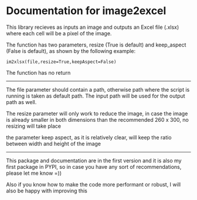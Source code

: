 <h1>Documentation for image2excel</h1>

This library recieves as inputs an image and outputs an Excel file (.xlsx) where each cell will be a pixel of the image.

The function has two parameters, resize (True is default) and keep_aspect (False is default), as shown by the following example:

    im2xlsx(file,resize=True,keepAspect=False)

The function has no return

---

The file parameter should contain a path, otherwise path where the script is running is taken as default path. The input path will be used for the output path as well.

The resize parameter will only work to reduce the image, in case the image is already smaller in both dimensions than the recommended 260 x 300, no resizing will take place

the parameter keep aspect, as it is relatively clear, will keep the ratio between width and height of the image 

---

This package and documentation are in the first version and it is also my first package in PYPI, so in case you have any sort of recommendations, please let me know =))

Also if you know how to make the code more performant or robust, I will also be happy with improving this 
